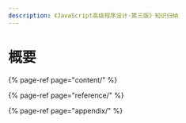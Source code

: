```yaml
---
description: 《JavaScript高级程序设计·第三版》知识归纳
---
```


# 概要



{% page-ref page="content/" %}

{% page-ref page="reference/" %}

{% page-ref page="appendix/" %}

